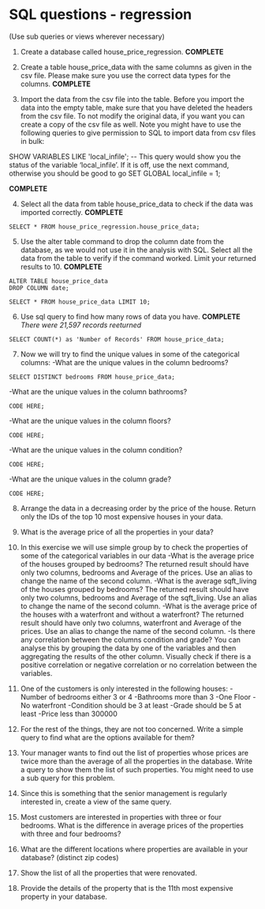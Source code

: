 # SQL questions - regression

(Use sub queries or views wherever necessary)

1. Create a database called house_price_regression. **COMPLETE**

2. Create a table house_price_data with the same columns as given in the csv file. Please make sure you use the correct data types for the columns.  **COMPLETE**

3. Import the data from the csv file into the table. Before you import the data into the empty table, make sure that you have deleted the headers from the csv file. To not modify the original data, if you want you can create a copy of the csv file as well. Note you might have to use the following queries to give permission to SQL to import data from csv files in bulk:

SHOW VARIABLES LIKE 'local_infile'; -- This query would show you the status of the variable ‘local_infile’. If it is off, use the next command, otherwise you should be good to go
SET GLOBAL local_infile = 1;

**COMPLETE**


4. Select all the data from table house_price_data to check if the data was imported correctly. **COMPLETE**
```
SELECT * FROM house_price_regression.house_price_data;
```

5. Use the alter table command to drop the column date from the database, as we would not use it in the analysis with SQL. Select all the data from the table to verify if the command worked. Limit your returned results to 10. **COMPLETE**

```
ALTER TABLE house_price_data
DROP COLUMN date;

SELECT * FROM house_price_data LIMIT 10;
```

6. Use sql query to find how many rows of data you have. **COMPLETE**
*There were 21,597 records reeturned*

```
SELECT COUNT(*) as 'Number of Records' FROM house_price_data;
```

7. Now we will try to find the unique values in some of the categorical columns:
    -What are the unique values in the column bedrooms?
    
``` '*.sql'
SELECT DISTINCT bedrooms FROM house_price_data;
```
       
   -What are the unique values in the column bathrooms?
    
```
CODE HERE;
```
    
   -What are the unique values in the column floors?
    
```
CODE HERE;
```
    
   -What are the unique values in the column condition?
    
```
CODE HERE;
```
    
   -What are the unique values in the column grade?
    
```
CODE HERE;
```
    

8. Arrange the data in a decreasing order by the price of the house. Return only the IDs of the top 10 most expensive houses in your data.

9. What is the average price of all the properties in your data?

10. In this exercise we will use simple group by to check the properties of some of the categorical variables in our data
    -What is the average price of the houses grouped by bedrooms? The returned result should have only two columns, bedrooms and Average of the prices. Use an alias to change the name of the second column.
    -What is the average sqft_living of the houses grouped by bedrooms? The returned result should have only two columns, bedrooms and Average of the sqft_living. Use an alias to change the name of the second column.
    -What is the average price of the houses with a waterfront and without a waterfront? The returned result should have only two columns, waterfront and Average of the prices. Use an alias to change the name of the second column.
    -Is there any correlation between the columns condition and grade? You can analyse this by grouping the data by one of the variables and then aggregating the results of the other column. Visually check if there is a positive correlation or negative correlation or no correlation between the variables.

11. One of the customers is only interested in the following houses:
    -Number of bedrooms either 3 or 4
    -Bathrooms more than 3
    -One Floor
    -No waterfront
    -Condition should be 3 at least
    -Grade should be 5 at least
    -Price less than 300000

12. For the rest of the things, they are not too concerned. Write a simple query to find what are the options available for them?

13. Your manager wants to find out the list of properties whose prices are twice more than the average of all the properties in the database. Write a query to show them the list of such properties. You might need to use a sub query for this problem.

14. Since this is something that the senior management is regularly interested in, create a view of the same query.

15. Most customers are interested in properties with three or four bedrooms. What is the difference in average prices of the properties with three and four bedrooms?

16. What are the different locations where properties are available in your database? (distinct zip codes)

17. Show the list of all the properties that were renovated.

18. Provide the details of the property that is the 11th most expensive property in your database.
